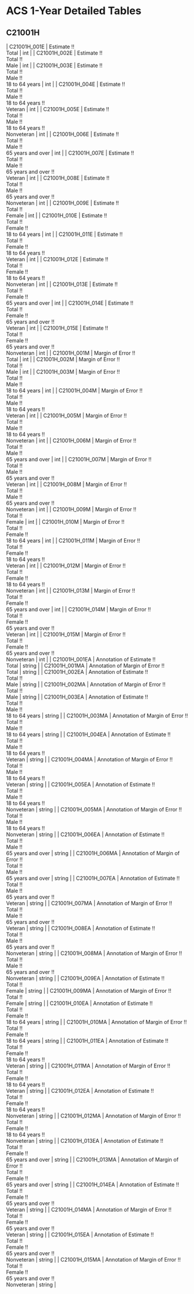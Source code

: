 # ACS 1-Year Detailed Tables

## C21001H

| C21001H_001E | Estimate !!<br>Total | int |
| C21001H_002E | Estimate !!<br>Total !!<br>Male | int |
| C21001H_003E | Estimate !!<br>Total !!<br>Male !!<br>18 to 64 years | int |
| C21001H_004E | Estimate !!<br>Total !!<br>Male !!<br>18 to 64 years !!<br>Veteran | int |
| C21001H_005E | Estimate !!<br>Total !!<br>Male !!<br>18 to 64 years !!<br>Nonveteran | int |
| C21001H_006E | Estimate !!<br>Total !!<br>Male !!<br>65 years and over | int |
| C21001H_007E | Estimate !!<br>Total !!<br>Male !!<br>65 years and over !!<br>Veteran | int |
| C21001H_008E | Estimate !!<br>Total !!<br>Male !!<br>65 years and over !!<br>Nonveteran | int |
| C21001H_009E | Estimate !!<br>Total !!<br>Female | int |
| C21001H_010E | Estimate !!<br>Total !!<br>Female !!<br>18 to 64 years | int |
| C21001H_011E | Estimate !!<br>Total !!<br>Female !!<br>18 to 64 years !!<br>Veteran | int |
| C21001H_012E | Estimate !!<br>Total !!<br>Female !!<br>18 to 64 years !!<br>Nonveteran | int |
| C21001H_013E | Estimate !!<br>Total !!<br>Female !!<br>65 years and over | int |
| C21001H_014E | Estimate !!<br>Total !!<br>Female !!<br>65 years and over !!<br>Veteran | int |
| C21001H_015E | Estimate !!<br>Total !!<br>Female !!<br>65 years and over !!<br>Nonveteran | int |
| C21001H_001M | Margin of Error !!<br>Total | int |
| C21001H_002M | Margin of Error !!<br>Total !!<br>Male | int |
| C21001H_003M | Margin of Error !!<br>Total !!<br>Male !!<br>18 to 64 years | int |
| C21001H_004M | Margin of Error !!<br>Total !!<br>Male !!<br>18 to 64 years !!<br>Veteran | int |
| C21001H_005M | Margin of Error !!<br>Total !!<br>Male !!<br>18 to 64 years !!<br>Nonveteran | int |
| C21001H_006M | Margin of Error !!<br>Total !!<br>Male !!<br>65 years and over | int |
| C21001H_007M | Margin of Error !!<br>Total !!<br>Male !!<br>65 years and over !!<br>Veteran | int |
| C21001H_008M | Margin of Error !!<br>Total !!<br>Male !!<br>65 years and over !!<br>Nonveteran | int |
| C21001H_009M | Margin of Error !!<br>Total !!<br>Female | int |
| C21001H_010M | Margin of Error !!<br>Total !!<br>Female !!<br>18 to 64 years | int |
| C21001H_011M | Margin of Error !!<br>Total !!<br>Female !!<br>18 to 64 years !!<br>Veteran | int |
| C21001H_012M | Margin of Error !!<br>Total !!<br>Female !!<br>18 to 64 years !!<br>Nonveteran | int |
| C21001H_013M | Margin of Error !!<br>Total !!<br>Female !!<br>65 years and over | int |
| C21001H_014M | Margin of Error !!<br>Total !!<br>Female !!<br>65 years and over !!<br>Veteran | int |
| C21001H_015M | Margin of Error !!<br>Total !!<br>Female !!<br>65 years and over !!<br>Nonveteran | int |
| C21001H_001EA | Annotation of Estimate !!<br>Total | string |
| C21001H_001MA | Annotation of Margin of Error !!<br>Total | string |
| C21001H_002EA | Annotation of Estimate !!<br>Total !!<br>Male | string |
| C21001H_002MA | Annotation of Margin of Error !!<br>Total !!<br>Male | string |
| C21001H_003EA | Annotation of Estimate !!<br>Total !!<br>Male !!<br>18 to 64 years | string |
| C21001H_003MA | Annotation of Margin of Error !!<br>Total !!<br>Male !!<br>18 to 64 years | string |
| C21001H_004EA | Annotation of Estimate !!<br>Total !!<br>Male !!<br>18 to 64 years !!<br>Veteran | string |
| C21001H_004MA | Annotation of Margin of Error !!<br>Total !!<br>Male !!<br>18 to 64 years !!<br>Veteran | string |
| C21001H_005EA | Annotation of Estimate !!<br>Total !!<br>Male !!<br>18 to 64 years !!<br>Nonveteran | string |
| C21001H_005MA | Annotation of Margin of Error !!<br>Total !!<br>Male !!<br>18 to 64 years !!<br>Nonveteran | string |
| C21001H_006EA | Annotation of Estimate !!<br>Total !!<br>Male !!<br>65 years and over | string |
| C21001H_006MA | Annotation of Margin of Error !!<br>Total !!<br>Male !!<br>65 years and over | string |
| C21001H_007EA | Annotation of Estimate !!<br>Total !!<br>Male !!<br>65 years and over !!<br>Veteran | string |
| C21001H_007MA | Annotation of Margin of Error !!<br>Total !!<br>Male !!<br>65 years and over !!<br>Veteran | string |
| C21001H_008EA | Annotation of Estimate !!<br>Total !!<br>Male !!<br>65 years and over !!<br>Nonveteran | string |
| C21001H_008MA | Annotation of Margin of Error !!<br>Total !!<br>Male !!<br>65 years and over !!<br>Nonveteran | string |
| C21001H_009EA | Annotation of Estimate !!<br>Total !!<br>Female | string |
| C21001H_009MA | Annotation of Margin of Error !!<br>Total !!<br>Female | string |
| C21001H_010EA | Annotation of Estimate !!<br>Total !!<br>Female !!<br>18 to 64 years | string |
| C21001H_010MA | Annotation of Margin of Error !!<br>Total !!<br>Female !!<br>18 to 64 years | string |
| C21001H_011EA | Annotation of Estimate !!<br>Total !!<br>Female !!<br>18 to 64 years !!<br>Veteran | string |
| C21001H_011MA | Annotation of Margin of Error !!<br>Total !!<br>Female !!<br>18 to 64 years !!<br>Veteran | string |
| C21001H_012EA | Annotation of Estimate !!<br>Total !!<br>Female !!<br>18 to 64 years !!<br>Nonveteran | string |
| C21001H_012MA | Annotation of Margin of Error !!<br>Total !!<br>Female !!<br>18 to 64 years !!<br>Nonveteran | string |
| C21001H_013EA | Annotation of Estimate !!<br>Total !!<br>Female !!<br>65 years and over | string |
| C21001H_013MA | Annotation of Margin of Error !!<br>Total !!<br>Female !!<br>65 years and over | string |
| C21001H_014EA | Annotation of Estimate !!<br>Total !!<br>Female !!<br>65 years and over !!<br>Veteran | string |
| C21001H_014MA | Annotation of Margin of Error !!<br>Total !!<br>Female !!<br>65 years and over !!<br>Veteran | string |
| C21001H_015EA | Annotation of Estimate !!<br>Total !!<br>Female !!<br>65 years and over !!<br>Nonveteran | string |
| C21001H_015MA | Annotation of Margin of Error !!<br>Total !!<br>Female !!<br>65 years and over !!<br>Nonveteran | string |

